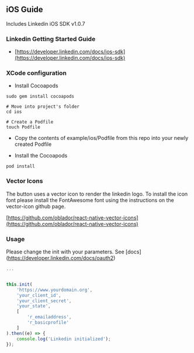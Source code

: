 iOS Guide
---------

Includes Linkedin iOS SDK v1.0.7

### Linkedin Getting Started Guide

-	[https://developer.linkedin.com/docs/ios-sdk](https://developer.linkedin.com/docs/ios-sdk)

### XCode configuration

- Install Cocoapods

```
sudo gem install cocoapods

# Move into project's folder
cd ios

# Create a Podfile
touch Podfile 
```

- Copy the contents of example/ios/Podfile from this repo into your newly created Podfile

- Install the Cocoapods

```
pod install
```


### Vector Icons

The button uses a vector icon to render the linkedin logo. To install the icon font
please install the FontAwesome font using the instructions on the vector-icon github page.

[https://github.com/oblador/react-native-vector-icons](https://github.com/oblador/react-native-vector-icons)

### Usage

Please change the init with your parameters. See [docs] (https://developer.linkedin.com/docs/oauth2)

```js
...


this.init(
	'https://www.yourdomain.org',
	'your_client_id',
	'your_client_secret',
	'your_state',
	[
		'r_emailaddress',
		'r_basicprofile'
	]
).then((e) => {
	console.log('Linkedin initialized');
});
```
